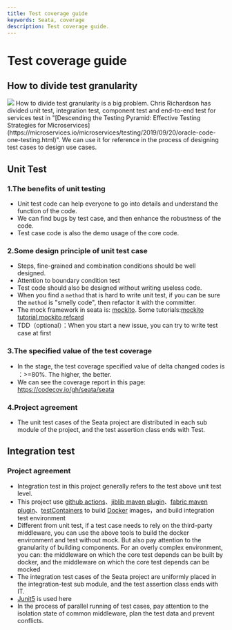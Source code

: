 ```yaml
---
title: Test coverage guide
keywords: Seata, coverage
description: Test coverage guide.
---
```


# Test coverage guide

## How to divide test granularity
  <img src="https://microservices.io/i/test-pyramid.jpeg">
        How to divide test granularity is a big problem. Chris Richardson has divided unit test, integration test, component test and end-to-end test for services test in "[Descending the Testing Pyramid: Effective Testing Strategies for Microservices](https://microservices.io/microservices/testing/2019/09/20/oracle-code-one-testing.html)". We can use it for reference in the process of designing test cases to design use cases.

## Unit Test

### 1.The benefits of unit testing 
  * Unit test code can help everyone to go into details and understand the function of the code.
  * We can find bugs by test case, and then enhance the robustness of the code.
  * Test case code is also the demo usage of the core code.
### 2.Some design principle of unit test case 
  * Steps, fine-grained and combination conditions should be well designed.
  * Attention to boundary condition test
  * Test code should also be designed without writing useless code.
  * When you find a `method` that is hard to write unit test, if you can be sure the `method` is "smelly code", then  refactor it with the committer.
  * The mock framework in seata is: [mockito](http://site.mockito.org/). Some tutorials:[mockito tutorial](http://www.baeldung.com/bdd-mockito),[mockito refcard](https://dzone.com/refcardz/mockito)
  * TDD（optional）：When you start a new issue, you can try to write test case at first 
### 3.The specified value of the test coverage
  * In the stage, the test coverage specified value of delta changed codes is ：>=80%. The higher, the better.
  * We can see the coverage report in this page: https://codecov.io/gh/seata/seata
### 4.Project agreement
  * The unit test cases of the Seata project are distributed in each sub module of the project, and the test assertion class ends with Test.

## Integration test

### Project agreement  
  * Integration test in this project generally refers to the test above unit test level.
  * This project use [github actions](https://help.github.com/en/actions/automating-your-workflow-with-github-actions)、[jiblib maven plugin](https://github.com/GoogleContainerTools/jib)、[fabric maven plugin](https://github.com/fabric8io/fabric8-maven-plugin)、[testContainers](https://github.com/testcontainers/testcontainers-java) to build [Docker](https://www.docker.com/) images，and build integration test environment 
  * Different from unit test, if a test case needs to rely on the third-party middleware, you can use the above tools to build the docker environment and test without mock. But also pay attention to the granularity of building components. For an overly complex environment, you can: the middleware on which the core test depends can be built by docker, and the middleware on which the core test depends can be mocked
  * The integration test cases of the Seata project are uniformly placed in the integration-test sub module, and the test assertion class ends with IT.
  * [Junit5](https://junit.org/junit5/) is used here
  * In the process of parallel running of test cases, pay attention to the isolation state of common middleware, plan the test data and prevent conflicts.

